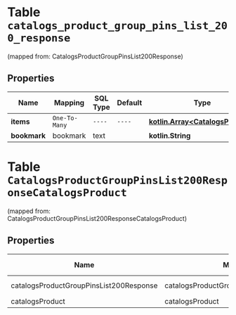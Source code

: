 
# Table `catalogs_product_group_pins_list_200_response`
(mapped from: CatalogsProductGroupPinsList200Response)

## Properties
Name | Mapping | SQL Type | Default | Type | Description | Notes
---- | ------- | -------- | ------- | ---- | ----------- | -----
**items** | `One-To-Many` | `----` | `----`  | [**kotlin.Array&lt;CatalogsProduct&gt;**](CatalogsProduct.md) | Pins | 
**bookmark** | bookmark | text |  | **kotlin.String** |  |  [optional]


# **Table `CatalogsProductGroupPinsList200ResponseCatalogsProduct`**
(mapped from: CatalogsProductGroupPinsList200ResponseCatalogsProduct)

## Properties
Name | Mapping | SQL Type | Default | Type | Description | Notes
---- | ------- | -------- | ------- | ---- | ----------- | -----
catalogsProductGroupPinsList200Response | catalogsProductGroupPinsList200Response | long | | kotlin.Long | Primary Key | *one*
catalogsProduct | catalogsProduct | long | | kotlin.Long | Foreign Key | *many*





